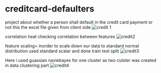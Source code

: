 # creditcard-defaulters
project about whether a person shall default in the credit card payment or not
this the excel file given from client side
![credit 1](https://user-images.githubusercontent.com/90147513/153140775-2b9426f0-5679-46d9-b2ee-d7d00bece8c8.PNG)


correlation heat checking correlation between features
![credit2](https://user-images.githubusercontent.com/90147513/153141997-438f1cab-86d3-49ba-895e-a1c2e7a1dd87.PNG)


feature scaling=   inorder to scale down our data to  standard normal distribution used standard scalar and done train test split
![credit3](https://user-images.githubusercontent.com/90147513/153142818-488c7c50-6529-49d2-b7b5-a1fcbee01c64.PNG)


Here i used guassian naviebayes for one cluster as two culster was created in data clustering part
![credit4](https://user-images.githubusercontent.com/90147513/153143767-1002f950-3d46-49a1-b8a6-0d4616a39e28.PNG)

